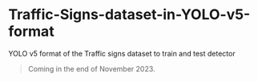 # Traffic-Signs-dataset-in-YOLO-v5-format
YOLO v5 format of the Traffic signs dataset to train and test detector
> Coming in the end of November 2023.
